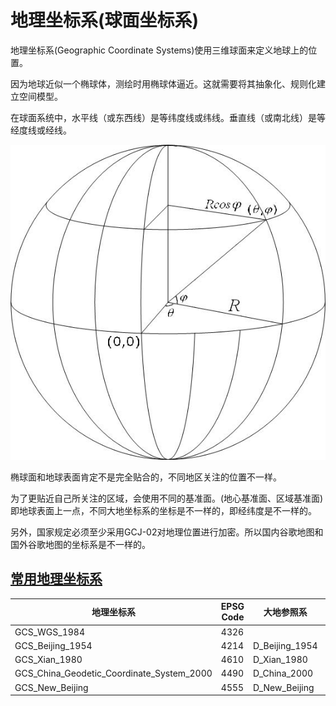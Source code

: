 #  地理坐标系(球面坐标系)

地理坐标系(Geographic Coordinate Systems)使用三维球面来定义地球上的位置。

因为地球近似一个椭球体，测绘时用椭球体逼近。这就需要将其抽象化、规则化建立空间模型。

在球面系统中，水平线（或东西线）是等纬度线或纬线。垂直线（或南北线）是等经度线或经线。

![](../assets/1.jpg)

椭球面和地球表面肯定不是完全贴合的，不同地区关注的位置不一样。

为了更贴近自己所关注的区域，会使用不同的基准面。(地心基准面、区域基准面)即地球表面上一点，不同大地坐标系的坐标是不一样的，即经纬度是不一样的。

另外，国家规定必须至少采用GCJ-02对地理位置进行加密。所以国内谷歌地图和国外谷歌地图的坐标系是不一样的。

##  [常用地理坐标系](https://developers.arcgis.com/javascript/3/jshelp/gcs.html)
|地理坐标系       |EPSG Code|大地参照系     |参考椭球体     |长轴   |短轴         |扁率           |
|----------------|---------|--------------|--------------|-------|-------------|--------------|
|GCS_WGS_1984    |4326     |              |              |6378137|6356752.3142|1:298.257223563|
|GCS_Beijing_1954|4214     |D_Beijing_1954|Krasovsky_1940|6378245|6356863.0188|1:298.3        |
|GCS_Xian_1980   |4610     |D_Xian_1980   |IAG75         |6378140|6356755.3   |1:298.25722101 |
|GCS_China_Geodetic_Coordinate_System_2000|4490|D_China_2000|CGCS2000|6378245|6356863.0188|1:298.257|
|GCS_New_Beijing |4555     |D_New_Beijing |Krasovsky_1940|6378245|            |1:298.3        |